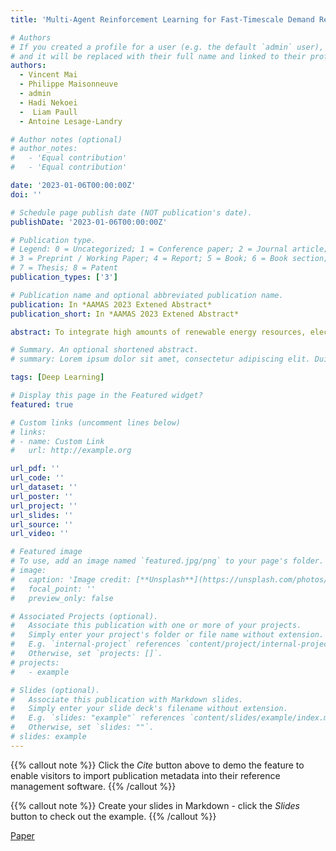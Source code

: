 ```yaml
---
title: 'Multi-Agent Reinforcement Learning for Fast-Timescale Demand Response of Residential Loads'

# Authors
# If you created a profile for a user (e.g. the default `admin` user), write the username (folder name) here
# and it will be replaced with their full name and linked to their profile.
authors:
  - Vincent Mai
  - Philippe Maisonneuve
  - admin
  - Hadi Nekoei
  -  Liam Paull
  - Antoine Lesage-Landry

# Author notes (optional)
# author_notes:
#   - 'Equal contribution'
#   - 'Equal contribution'

date: '2023-01-06T00:00:00Z'
doi: ''

# Schedule page publish date (NOT publication's date).
publishDate: '2023-01-06T00:00:00Z'

# Publication type.
# Legend: 0 = Uncategorized; 1 = Conference paper; 2 = Journal article;
# 3 = Preprint / Working Paper; 4 = Report; 5 = Book; 6 = Book section;
# 7 = Thesis; 8 = Patent
publication_types: ['3']

# Publication name and optional abbreviated publication name.
publication: In *AAMAS 2023 Extened Abstract*
publication_short: In *AAMAS 2023 Extened Abstract*

abstract: To integrate high amounts of renewable energy resources, electrical power grids must be able to cope with high amplitude, fast timescale variations in power generation. Frequency regulation through demand response has the potential to coordinate temporally flexible loads, such as air conditioners, to counteract these variations. Existing approaches for discrete control with dynamic constraints struggle to provide satisfactory performance for fast timescale action selection with hundreds of agents. We propose a decentralized agent trained with multi-agent proximal policy optimization with localized communication. We explore two communication frameworks: hand-engineered, or learned through targeted multi-agent communication. The resulting policies perform well and robustly for frequency regulation, and scale seamlessly to arbitrary numbers of houses for constant processing times.

# Summary. An optional shortened abstract.
# summary: Lorem ipsum dolor sit amet, consectetur adipiscing elit. Duis posuere tellus ac convallis placerat. Proin tincidunt magna sed ex sollicitudin condimentum.

tags: [Deep Learning]

# Display this page in the Featured widget?
featured: true

# Custom links (uncomment lines below)
# links:
# - name: Custom Link
#   url: http://example.org

url_pdf: ''
url_code: ''
url_dataset: ''
url_poster: ''
url_project: ''
url_slides: ''
url_source: ''
url_video: ''

# Featured image
# To use, add an image named `featured.jpg/png` to your page's folder.
# image:
#   caption: 'Image credit: [**Unsplash**](https://unsplash.com/photos/pLCdAaMFLTE)'
#   focal_point: ''
#   preview_only: false

# Associated Projects (optional).
#   Associate this publication with one or more of your projects.
#   Simply enter your project's folder or file name without extension.
#   E.g. `internal-project` references `content/project/internal-project/index.md`.
#   Otherwise, set `projects: []`.
# projects:
#   - example

# Slides (optional).
#   Associate this publication with Markdown slides.
#   Simply enter your slide deck's filename without extension.
#   E.g. `slides: "example"` references `content/slides/example/index.md`.
#   Otherwise, set `slides: ""`.
# slides: example
---
```


{{% callout note %}}
Click the _Cite_ button above to demo the feature to enable visitors to import publication metadata into their reference management software.
{{% /callout %}}

{{% callout note %}}
Create your slides in Markdown - click the _Slides_ button to check out the example.
{{% /callout %}}

[Paper](https://arxiv.org/abs/2301.02593)
